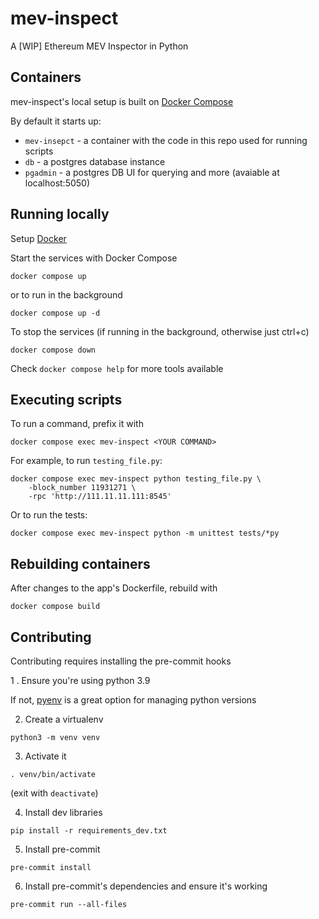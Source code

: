 # mev-inspect
A [WIP] Ethereum MEV Inspector in Python

## Containers
mev-inspect's local setup is built on [Docker Compose](https://docs.docker.com/compose/)

By default it starts up:
- `mev-insepct` - a container with the code in this repo used for running scripts
- `db` - a postgres database instance
- `pgadmin` - a postgres DB UI for querying and more (avaiable at localhost:5050)

## Running locally
Setup [Docker](https://www.docker.com/products/docker-desktop)

Start the services with Docker Compose
```
docker compose up
```
or to run in the background
```
docker compose up -d
```

To stop the services (if running in the background, otherwise just ctrl+c)
```
docker compose down
```

Check `docker compose help` for more tools available

## Executing scripts
To run a command, prefix it with
```
docker compose exec mev-inspect <YOUR COMMAND>
```

For example, to run `testing_file.py`:
```
docker compose exec mev-inspect python testing_file.py \
    -block_number 11931271 \
    -rpc 'http://111.11.11.111:8545'
```

Or to run the tests:
```
docker compose exec mev-inspect python -m unittest tests/*py
```

## Rebuilding containers
After changes to the app's Dockerfile, rebuild with
```
docker compose build
```

## Contributing
Contributing requires installing the pre-commit hooks

1 . Ensure you're using python 3.9

If not, [pyenv](https://github.com/pyenv/pyenv) is a great option for managing python versions

2. Create a virtualenv
```
python3 -m venv venv
```

3. Activate it
```
. venv/bin/activate
```
(exit with `deactivate`)

4. Install dev libraries
```
pip install -r requirements_dev.txt
```

5. Install pre-commit
```
pre-commit install
```

6. Install pre-commit's dependencies and ensure it's working
```
pre-commit run --all-files
```
